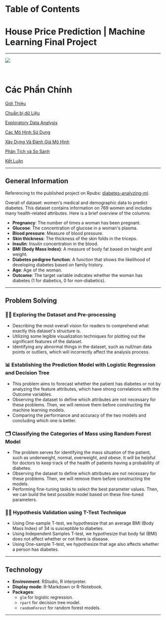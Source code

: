 # Table of Contents
# House Price Prediction | Machine Learning  Final Project
---


![](https://s3.eu-north-1.amazonaws.com/ammar-files/kaggle-kernels/House+Price+Prediction+%7C+An+End-to-End+Machine+Learning+Project/header-img.jpg)

<p>&nbsp;</p>

# Các Phần Chính

<a href="#introduction">Giới Thiệu</a>

<a href="#data-prep">Chuẩn bị dữ Liệu </a>

<a href="#eda">Exploratory Data Analysis</a>

<a href="#pred-type">Các Mô Hình Sử Dụng</a>

<a href="#model-building">Xây Dựng Và Đánh Giá Mô Hình </a>

<a href="#analysis-comparison">Phân Tích và So Sánh</a>

<a href="#comparison">Kết Luận</a>


---

## General Information
Referencing to the published project on Rpubs: [diabetes-analyzing-ml](https://rpubs.com/yourlink/diabetes-analyzing-ml).

Overall of dataset: women's medical and demographic data to predict diabetes. This dataset contains information on 769 women and includes many health-related attributes. Here is a brief overview of the columns:

- **Pregnancy**: The number of times a woman has been pregnant.
- **Glucose**: The concentration of glucose in a woman's plasma.
- **Blood pressure**: Measure of blood pressure.
- **Skin thickness**: The thickness of the skin folds in the triceps.
- **Insulin**: Insulin concentration in the blood.
- **BMI (Body Mass Index)**: A measure of body fat based on height and weight.
- **Diabetes pedigree function**: A function that shows the likelihood of developing diabetes based on family history.
- **Age**: Age of the woman.
- **Outcome**: The target variable indicates whether the woman has diabetes (1 for diabetics, 0 for non-diabetics).

---

## Problem Solving

### 👨‍🏫 Exploring the Dataset and Pre-processing
- Describing the most overall vision for readers to comprehend what exactly this dataset's structure is.
- Utilizing some legible visualization techniques for plotting out the significant features of the dataset.
- Identifying any abnormal things in the dataset, such as null/nan data points or outliers, which will incorrectly affect the analysis process.

### 📊 Establishing the Prediction Model with Logistic Regression and Decision Tree
- This problem aims to forecast whether the patient has diabetes or not by analyzing the feature attributes, which have strong correlations with the Outcome variables.
- Observing the dataset to define which attributes are not necessary for these problems. Then, we will remove them before constructing the machine learning models.
- Comparing the performance and accuracy of the two models and concluding which one is better.

### 🗂 Classifying the Categories of Mass using Random Forest Model
- The problem serves for identifying the mass situation of the patient, such as underweight, normal, overweight, and obese. It will be helpful for doctors to keep track of the health of patients having a probability of diabetes.
- Observing the dataset to define which attributes are not necessary for these problems. Then, we will remove them before constructing the models.
- Performing fine-tuning tasks to select the best parameter values. Then, we can build the best possible model based on these fine-tuned parameters.

### 🕵️‍♀️ Hypothesis Validation using T-Test Technique
- Using One-sample T-test, we hypothesize that an average BMI (Body Mass Index) of 34 is susceptible to diabetes.
- Using Independent Samples T-test, we hypothesize that body fat (BMI) does not affect whether or not there is disease.
- Using One-sample T-test, we hypothesize that age also affects whether a person has diabetes.

---

## Technology
- **Environment**: RStudio, R interpreter.
- **Display mode**: R-Markdown or R-Notebook.
- **Packages**:
  - `glm` for logistic regression.
  - `rpart` for decision tree model.
  - `randomForest` for random forest models.

---

